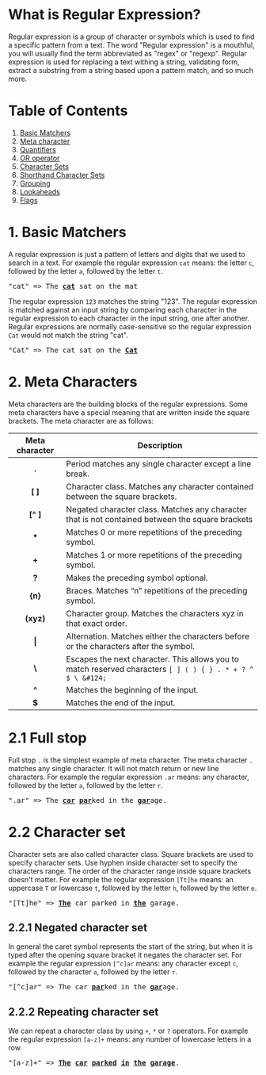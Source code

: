 # What is Regular Expression?

Regular expression is a group of character or symbols which is used to find a specific pattern from a text. The word "Regular expression" is a mouthful, you will usually find the term abbreviated as "regex" or "regexp". Regular expression is used for replacing a text withing a string, validating form, extract a substring from a string based upon a pattern match, and so much more.

# Table of Contents 

1. [Basic Matchers]()
2. [Meta character]()
3. [Quantifiers]()
4. [OR operator]()
5. [Character Sets]()
6. [Shorthand Character Sets]()
7. [Grouping]()
8. [Lookaheads]()
9. [Flags]()

# 1. Basic Matchers

A regular expression is just a pattern of letters and digits that we used to search in a text.  For example the regular expression `cat` means: the letter `c`, followed by the letter `a`, followed by the letter `t`. 

<pre>
"cat" => The <u><b>cat</b></u> sat on the mat
</pre>

The regular expression `123` matches the string "123". The regular expression is matched against an input string by comparing each character in the regular expression to each character in the input string, one after another. Regular expressions are normally case-sensitive so the regular expression `Cat` would not match the string "cat".

<pre>
"Cat" => The cat sat on the <u><b>Cat</b></u>
</pre>

# 2. Meta Characters

Meta characters are the building blocks of the regular expressions. Some meta characters have a special meaning that are written inside the square brackets. The meta character are as follows:

|Meta character|Description|
|:----:|----|
|<b>.</b>|Period matches any single character except a line break.|
|<b>[ ]</b>|Character class. Matches any character contained between the square brackets.|
|<b>[^ ]</b>|Negated character class. Matches any character that is not contained between the square brackets|
|<b>*</b>|Matches 0 or more repetitions of the preceding symbol.|
|<b>+</b>|Matches 1 or more repetitions of the preceding symbol.
|<b>?</b>|Makes the preceding symbol optional.|
|<b>{n}</b>|Braces. Matches “n” repetitions of the preceding symbol.|
|<b>(xyz)</b>|Character group. Matches the characters xyz in that exact order.|
|<b>&#124;</b>|Alternation. Matches either the characters before or the characters after the symbol.|
|<b>&#92;</b>|Escapes the next character. This allows you to match reserved characters `[ ] ( ) { } . * + ? ^ $ \ &#124;`|
|<b>^</b>|Matches the beginning of the input.|
|<b>$</b>|Matches the end of the input.|

# 2.1 Full stop

Full stop `.` is the simplest example of meta character. The meta character `.` matches any single character. It will not match return or new line characters. For example the regular expression `.ar` means: any character, followed by the letter `a`, followed by the letter `r`.

<pre>
".ar" => The <u><b>car</u></b> <u><b>par</u></b>ked in the <u><b>gar</u></b>age.
</pre>

# 2.2 Character set

Character sets are also called character class. Square brackets are used to specify character sets. Use hyphen inside character set to specify the characters range. The order of the character range inside square brackets doesn't matter.  For example the regular expression `[Tt]he` means: an uppercase `T` or lowercase `t`, followed by the letter `h`, followed by the letter `e`.

<pre>
"[Tt]he" => <u><b>The</u></b> car parked in <u><b>the</u></b> garage.
</pre>

## 2.2.1 Negated character set

In general the caret symbol represents the start of the string, but when it is typed after the opening square bracket it negates the character set. For example the regular expression `[^c]ar` means: any character except `c`, followed by the character `a`, followed by the letter `r`.

<pre>
"[^c]ar" => The car <u><b>par</u></b>ked in the <u><b>gar</u></b>age.
</pre>


## 2.2.2 Repeating character set

We can repeat a character class by using `+`, `*` or `?` operators. For example the regular expression `[a-z]+` means: any number of lowercase letters in a row.

<pre>
"[a-z]+" => <u><b>The</u></b> <u><b>car</u></b> <u><b>parked</u></b> <u><b>in</u></b> <u><b>the</u></b> <u><b>garage</u></b>.
</pre>